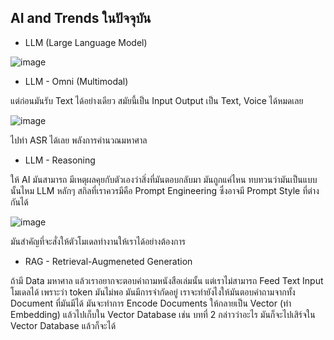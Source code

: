 ## AI and Trends ในปัจจุบัน

* LLM (Large Language Model)

![image](https://github.com/user-attachments/assets/0bf6e3f4-638c-4012-9886-add4d4055a7b)

* LLM - Omni (Multimodal)

แต่ก่อนมันรับ Text ได้อย่างเดียว สมัยนี้เป็น Input Output เป็น Text, Voice ได้หมดเลย

![image](https://github.com/user-attachments/assets/d2ec9d0b-6f43-4d47-895d-3fc0f35add8e)

ไปทำ ASR ได้เลย พลังการคำนวณมหาศาล

* LLM - Reasoning

ให้ AI มันสามารถ มีเหตุผลคุยกับตัวเองว่าสิ่งที่มันตอบกลับมา มันถูกแค่ไหน ทบทวนว่ามันเป็นแบบนั้นไหม
LLM หลักๆ สกิลที่เราควรมีคือ Prompt Engineering ซึ่งอาจมี Prompt Style ที่ต่างกันได้

![image](https://github.com/user-attachments/assets/728fa109-66e9-46ac-abb9-3323b4e18bca)

มันสำคัญที่จะสั่งให้ตัวโมเดลทำงานให้เราได้อย่างต้องการ

* RAG - Retrieval-Augmeneted Generation

ถ้ามี Data มหาศาล แล้วเราอยากจะตอบคำถามหนังสือเล่มนั้น แต่เราไม่สามารถ Feed Text Input โมเดลได้
เพราะว่า token มันไม่พอ มันมีการจำกัดอยู่ เราจะทำยังไงให้มันตอบคำถามจากทั้ง Document ที่มันมีได้
มันจะทำการ Encode Documents ให้กลายเป็น Vector (ทำ Embedding) แล้วไปเก็บใน Vector Database
เช่น บทที่ 2 กล่าวว่าอะไร มันก็จะไปเสิร์จใน Vector Database แล้วก็จะได้


